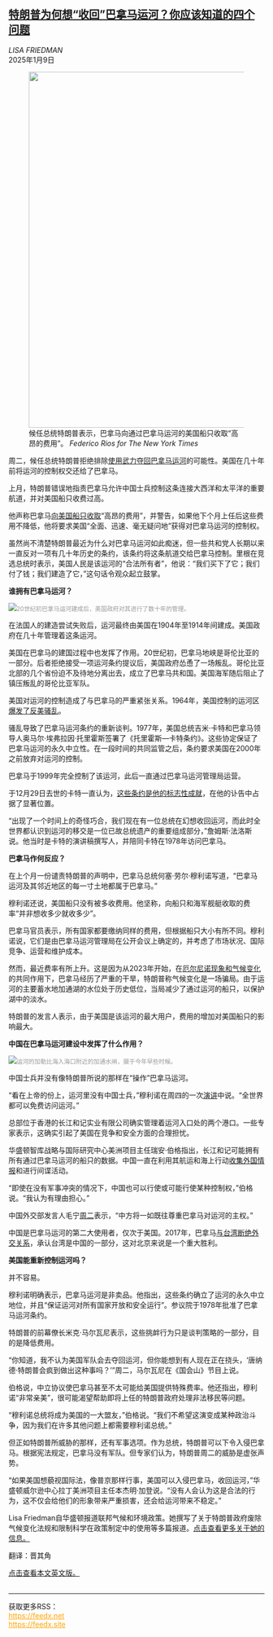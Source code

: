 <!--1736413622000-->
[特朗普为何想“收回”巴拿马运河？你应该知道的四个问题](https://cn.nytimes.com/usa/20250109/trump-panama-canal/)
------

<address>LISA FRIEDMAN</address><time pudate="2025-01-09 04:31:52" datetime="2025-01-09 04:31:52">2025年1月9日</time><figure><img src="https://images.weserv.nl/?url=static01.nyt.com/images/2024/12/26/multimedia/26DC-PANAMA-bzmf/26DC-PANAMA-bzmf-master1050.jpg" width="1050" height="699"><figcaption>候任总统特朗普表示，巴拿马向通过巴拿马运河的美国船只收取“高昂的费用”。 <cite>Federico Rios for The New York Times</cite></figcaption></figure><section><p>周二，候任总统特朗普拒绝排除<a href="https://www.nytimes.com/live/2025/01/07/us/trump-news">使用武力夺回巴拿马运河</a>的可能性。美国在几十年前将运河的控制权交还给了巴拿马。</p><p>上月，特朗普错误地指责巴拿马允许中国士兵控制这条连接大西洋和太平洋的重要航道，并对美国船只收费过高。</p><p>他声称巴拿马<a href="https://www.nytimes.com/2024/12/23/us/politics/trump-greenland-panama-canal.html" title="Link: https://www.nytimes.com/2024/12/23/us/politics/trump-greenland-panama-canal.html">向美国船只收取</a>“高昂的费用”，并警告，如果他下个月上任后这些费用不降低，他将要求美国“全面、迅速、毫无疑问地”获得对巴拿马运河的控制权。</p><p>虽然尚不清楚特朗普最近为什么对巴拿马运河如此痴迷，但一些共和党人长期以来一直反对一项有几十年历史的条约，该条约将这条航道交给巴拿马控制。里根在竞选总统时表示，美国人民是该运河的“合法所有者”，他说：“我们买下了它；我们付了钱；我们建造了它，”这句话令观众起立鼓掌。</p><p><b>谁拥有巴拿马运河？</b><b></b></p><p><img src="https://images.weserv.nl/?url=static01.nyt.com/images/2024/12/26/us/politics/26DC-PANAMA2/26DC-PANAMA2-master1050.jpg"><small style="color: #999;">20世纪初巴拿马运河建成后，美国政府对其进行了数十年的管理。</small></p><p>在法国人的建造尝试失败后，运河最终由美国在1904年至1914年间建成。美国政府在几十年管理着这条运河。</p><p>美国在巴拿马的建国过程中也发挥了作用。20世纪初，巴拿马地峡是哥伦比亚的一部分。后者拒绝接受一项运河条约提议后，美国政府怂恿了一场叛乱。哥伦比亚北部的几个省份迫不及待地分离出去，成立了巴拿马共和国。美国海军随后阻止了镇压叛乱的哥伦比亚军队。</p><p>美国对运河的控制造成了与巴拿马的严重紧张关系。1964年，美国控制的运河区<a href="https://www.nytimes.com/1964/01/12/archives/the-panama-canal-and-the-conflict-surrounding-it-panama-blowup.html">爆发了反美骚乱</a>。</p><p>骚乱导致了巴拿马运河条约的重新谈判。1977年，美国总统吉米·卡特和巴拿马领导人奥马尔·埃弗拉因·托里霍斯签署了《托里霍斯—卡特条约》。这些协定保证了巴拿马运河的永久中立性。在一段时间的共同监管之后，条约要求美国在2000年之前放弃对运河的控制。</p><p>巴拿马于1999年完全控制了该运河，此后一直通过巴拿马运河管理局运营。</p><p>于12月29日去世的卡特一直认为，<a href="https://www.nytimes.com/2025/01/02/us/politics/carter-panama-canal.html">这些条约是他的标志性成就</a>，在他的讣告中占据了显著位置。</p><p>“出现了一个时间上的奇怪巧合，我们现在有一位总统在幻想收回运河，而此时全世界都认识到运河的移交是一位已故总统遗产的重要组成部分，”詹姆斯·法洛斯说。他当时是卡特的演讲稿撰写人，并陪同卡特在1978年访问巴拿马。</p><p><b>巴拿马作何反应？</b><b></b></p><p>在上个月一份谴责特朗普的声明中，巴拿马总统何塞·劳尔·穆利诺写道，“巴拿马运河及其邻近地区的每一寸土地都属于巴拿马。”</p><p>穆利诺还说，美国船只没有被多收费用。他坚称，向船只和海军舰艇收取的费率“并非想收多少就收多少”。</p><p>巴拿马官员表示，所有国家都要缴纳同样的费用，但根据船只大小有所不同。穆利诺说，它们是由巴拿马运河管理局在公开会议上确定的，并考虑了市场状况、国际竞争、运营和维护成本。</p><p>然而，最近费率有所上升。这是因为从2023年开始，在<a href="https://www.nytimes.com/2024/08/14/business/panama-canal-drought.html">厄尔尼诺现象和气候变化</a>的共同作用下，巴拿马经历了严重的干旱，特朗普称气候变化是一场骗局。由于运河的主要蓄水地加通湖的水位处于历史低位，当局减少了通过运河的船只，以保护湖中的淡水。</p><p>特朗普的发言人表示，由于美国是该运河的最大用户，费用的增加对美国船只的影响最大。</p><p><b>中国在巴拿马运河建设中发挥了什么作用？</b><b></b></p><p><img src="https://images.weserv.nl/?url=static01.nyt.com/images/2024/12/26/multimedia/26dc-panama3-lvqt/26dc-panama3-lvqt-master1050.jpg"><small style="color: #999;">运河的加勒比海入海口附近的加通水闸，摄于今年早些时候。</small></p><p>中国士兵并没有像特朗普所说的那样在“操作”巴拿马运河。</p><p>“看在上帝的份上，运河里没有中国士兵，”穆利诺在周四的一次<a rel="noopener noreferrer" target="_blank" href="https://newsroompanama.com/2024/12/26/there-is-nothing-to-discuss-the-panama-canal-is-panamanian-mulino-tells-trump/">演讲</a>中说。“全世界都可以免费访问运河。”</p><p>总部位于香港的长江和记实业有限公司确实管理着运河入口处的两个港口。一些专家表示，这确实引起了美国在竞争和安全方面的合理担忧。</p><p>华盛顿智库战略与国际研究中心美洲项目主任瑞安·伯格指出，长江和记可能拥有所有通过巴拿马运河的船只的数据。中国一直在利用其航运和海上行动<a rel="noopener noreferrer" target="_blank" href="https://foreignpolicy.com/2023/09/20/china-shipping-maritime-logistics-lanes-trade-ports-security-espionage-intelligence/" title="Link: https://foreignpolicy.com/2023/09/20/china-shipping-maritime-logistics-lanes-trade-ports-security-espionage-intelligence/">收集外国情报</a>和进行间谍活动。</p><p>“即使在没有军事冲突的情况下，中国也可以行使或可能行使某种控制权，”伯格说。“我认为有理由担心。”</p><p>中国外交部发言人毛宁<a rel="noopener noreferrer" target="_blank" href="https://www.fmprc.gov.cn/eng/xw/fyrbt/202412/t20241223_11515858.html">周二</a>表示，“中方将一如既往尊重巴拿马对运河的主权。”</p><p>中国是巴拿马运河的第二大使用者，仅次于美国。2017年，巴拿马<a href="https://www.nytimes.com/2017/06/13/world/asia/taiwan-panama-china-diplomatic-recognition.html">与台湾断绝外交关系</a>，承认台湾是中国的一部分，这对北京来说是一个重大胜利。</p><p><b>美国能重新控制运河吗？</b><b></b></p><p>并不容易。</p><p>穆利诺明确表示，巴拿马运河是非卖品。他指出，这些条约确立了运河的永久中立地位，并且“保证运河对所有国家开放和安全运行”。参议院于1978年批准了巴拿马运河条约。</p><p>特朗普的前幕僚长米克·马尔瓦尼表示，这些挑衅行为只是谈判策略的一部分，目的是降低费用。</p><p>“你知道，我不认为美国军队会去夺回运河，但你能想到有人现在正在挠头，‘唐纳德·特朗普会疯到做出这种事吗？’”周二，马尔瓦尼在《国会山》节目上说。</p><p>伯格说，中立协议使巴拿马甚至不太可能给美国提供特殊费率。他还指出，穆利诺“非常亲美”，很可能渴望帮助即将上任的特朗普政府处理非法移民等问题。</p><p>“穆利诺总统将成为美国的一大盟友，”伯格说。“我们不希望这演变成某种政治斗争，因为我们在许多其他问题上都需要穆利诺总统。”</p><p>但正如特朗普所威胁的那样，还有军事选项。作为总统，特朗普可以下令入侵巴拿马。根据宪法规定，巴拿马没有军队。但专家们认为，特朗普周二的威胁是虚张声势。</p><p>“如果美国想藐视国际法，像普京那样行事，美国可以入侵巴拿马，收回运河，”华盛顿威尔逊中心拉丁美洲项目主任本杰明·加登说。“没有人会认为这是合法的行为，这不仅会给他们的形象带来严重损害，还会给运河带来不稳定。”</p></section><footer><p>Lisa Friedman自华盛顿报道联邦气候和环境政策。她撰写了关于特朗普政府废除气候变化法规和限制科学在政策制定中的使用等多篇报道。<a rel="nofollow" target="_blank" href="https://www.nytimes.com/by/lisa-friedman">点击查看更多关于她的信息。</a></p><p>翻译：晋其角</p><a rel="nofollow" target="_blank" href="https://www.nytimes.com/2025/01/08/world/americas/trump-panama-canal.html">点击查看本文英文版。</a></footer><br><hr><div>获取更多RSS：<br><a href="https://feedx.net" style="color:orange" target="_blank">https://feedx.net</a> <br><a href="https://feedx.site" style="color:orange" target="_blank">https://feedx.site</a><br></div>
